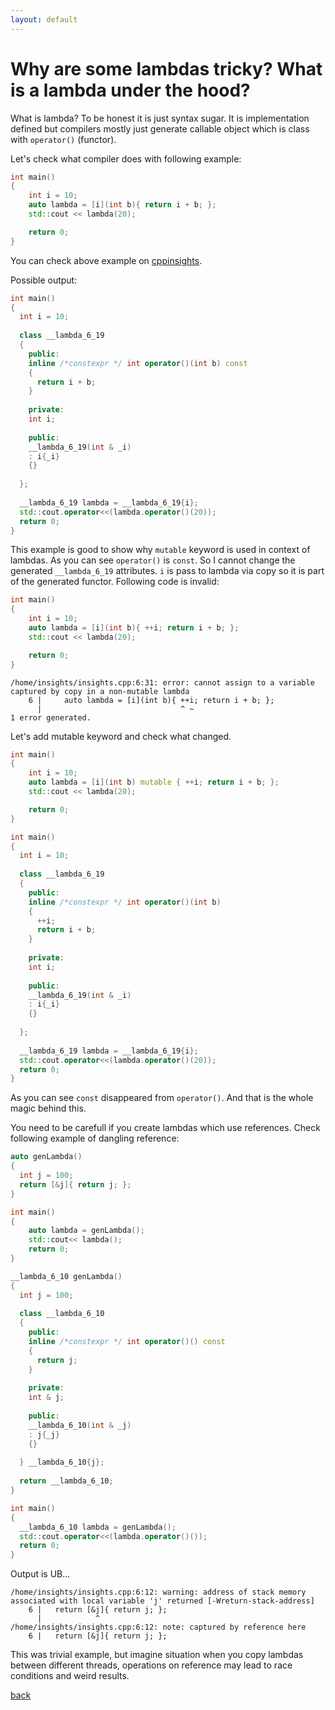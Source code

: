 ```yaml
---
layout: default
---
```


# Why are some lambdas tricky? What is a lambda under the hood?

What is lambda? To be honest it is just syntax sugar. It is implementation defined but
compilers mostly just generate callable object which is class with `operator()` (functor).

Let's check what compiler does with following example:
```cpp
int main()
{
    int i = 10;
    auto lambda = [i](int b){ return i + b; };
    std::cout << lambda(20);

    return 0;
}
```
You can check above example on [cppinsights](https://cppinsights.io).

Possible output:
```cpp
int main()
{
  int i = 10;
    
  class __lambda_6_19
  {
    public: 
    inline /*constexpr */ int operator()(int b) const
    {
      return i + b;
    }
    
    private: 
    int i;
    
    public:
    __lambda_6_19(int & _i)
    : i{_i}
    {}
    
  };
  
  __lambda_6_19 lambda = __lambda_6_19{i};
  std::cout.operator<<(lambda.operator()(20));
  return 0;
}
```

This example is good to show why `mutable` keyword is used in context of lambdas.
As you can see `operator()` is `const`. So I cannot change the generated `__lambda_6_19`
attributes. `i` is pass to lambda via copy so it is part of the generated functor. 
Following code is invalid:

```cpp
int main()
{
    int i = 10;
    auto lambda = [i](int b){ ++i; return i + b; };
    std::cout << lambda(20);

    return 0;
}
```
```
/home/insights/insights.cpp:6:31: error: cannot assign to a variable captured by copy in a non-mutable lambda
    6 |     auto lambda = [i](int b){ ++i; return i + b; };
      |                               ^ ~
1 error generated.
```
Let's add mutable keyword and check what changed.

```cpp
int main()
{
    int i = 10;
    auto lambda = [i](int b) mutable { ++i; return i + b; };
    std::cout << lambda(20);

    return 0;
}
```
```cpp
int main()
{
  int i = 10;
    
  class __lambda_6_19
  {
    public: 
    inline /*constexpr */ int operator()(int b)
    {
      ++i;
      return i + b;
    }
    
    private: 
    int i;
    
    public:
    __lambda_6_19(int & _i)
    : i{_i}
    {}
    
  };
  
  __lambda_6_19 lambda = __lambda_6_19{i};
  std::cout.operator<<(lambda.operator()(20));
  return 0;
}
```
As you can see `const` disappeared from `operator()`. And that is the whole magic behind this.

You need to be carefull if you create lambdas which use references. Check following example of dangling reference:
```cpp
auto genLambda()
{
  int j = 100;
  return [&j]{ return j; };
}

int main()
{
    auto lambda = genLambda();
  	std::cout<< lambda();
    return 0;
}
```
```cpp
__lambda_6_10 genLambda()
{
  int j = 100;
    
  class __lambda_6_10
  {
    public: 
    inline /*constexpr */ int operator()() const
    {
      return j;
    }
    
    private: 
    int & j;
    
    public:
    __lambda_6_10(int & _j)
    : j{_j}
    {}
    
  } __lambda_6_10{j};
  
  return __lambda_6_10;
}

int main()
{
  __lambda_6_10 lambda = genLambda();
  std::cout.operator<<(lambda.operator()());
  return 0;
}
```
Output is UB...
```
/home/insights/insights.cpp:6:12: warning: address of stack memory associated with local variable 'j' returned [-Wreturn-stack-address]
    6 |   return [&j]{ return j; };
      |            ^
/home/insights/insights.cpp:6:12: note: captured by reference here
    6 |   return [&j]{ return j; };
```

This was trivial example, but imagine situation when you copy lambdas between different threads, operations on reference may lead to race conditions and weird results.

[back](/)